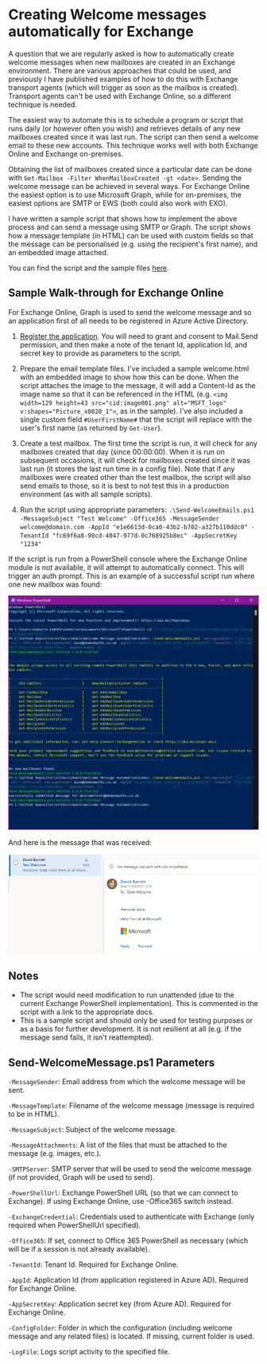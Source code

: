 # Creating Welcome messages automatically for Exchange

A question that we are regularly asked is how to automatically create welcome messages when new mailboxes are created in an Exchange environment.  There are various approaches that could be used, and previously I have published examples of how to do this with Exchange transport agents (which will trigger as soon as the mailbox is created).  Transport agents can't be used with Exchange Online, so a different technique is needed.

The easiest way to automate this is to schedule a program or script that runs daily (or however often you wish) and retrieves details of any new mailboxes created since it was last run.  The script can then send a welcome email to these new accounts.  This technique works well with both Exchange Online and Exchange on-premises.

Obtaining the list of mailboxes created since a particular date can be done with `Get-Mailbox -Filter WhenMailboxCreated -gt <date>`.  Sending the welcome message can be achieved in several ways.  For Exchange Online the easiest option is to use Microsoft Graph, while for on-premises, the easiest options are SMTP or EWS (both could also work with EXO).

I have written a sample script that shows how to implement the above process and can send a message using SMTP or Graph.  The script shows how a message template (in HTML) can be used with custom fields so that the message can be personalised (e.g. using the recipient's first name), and an embedded image attached.

You can find the script and the sample files [here](Code/).

## Sample Walk-through for Exchange Online

For Exchange Online, Graph is used to send the welcome message and so an application first of all needs to be registered in Azure Active Directory.

1. [Register the application](https://docs.microsoft.com/en-us/azure/active-directory/develop/quickstart-register-app).  You will need to grant and consent to Mail.Send permission, and then make a note of the tenant Id, application Id, and secret key to provide as parameters to the script.

2. Prepare the email template files.  I've included a sample welcome.html with an embedded image to show how this can be done.  When the script attaches the image to the message, it will add a Content-Id as the image name so that it can be referenced in the HTML (e.g. `<img width=129 height=43 src="cid:image001.png" alt="MSFT_logo" v:shapes="Picture_x0020_1">`, as in the sample).  I've also included a single custom field `#UserFirstName#` that the script will replace with the user's first name (as returned by `Get-User`).

3. Create a test mailbox.  The first time the script is run, it will check for any mailboxes created that day (since 00:00:00).  When it is run on subsequent occasions, it will check for mailboxes created since it was last run (it stores the last run time in a config file).  Note that if any mailboxes were created other than the test mailbox, the script will also send emails to those, so it is best to not test this in a production environment (as with all sample scripts).

4. Run the script using appropriate parameters: `.\Send-WelcomeEmails.ps1 -MessageSubject "Test Welcome" -Office365 -MessageSender welcome@domain.com -AppId "e1e6613d-0ca0-43b2-b702-a327b110ddc0" -TenantId "fc69f6a8-90cd-4047-977d-0c768925b8ec" -AppSecretKey "1234"`

If the script is run from a PowerShell console where the Exchange Online module is not available, it will attempt to automatically connect.  This will trigger an auth prompt.  This is an example of a successful script run where one new mailbox was found:

![PowerShell Console screenshot showing successful script execution](Images/EXOPSTest.png?raw=true)

And here is the message that was received:

![Welcome Message displayed in OWA](Images/EXOSampleMessage.png?raw=true)

## Notes

* The script would need modification to run unattended (due to the current Exchange PowerShell implementation).  This is commented in the script with a link to the appropriate docs.
* This is a sample script and should only be used for testing purposes or as a basis for further development.  It is not resilient at all (e.g. if the message send fails, it isn't reattempted).


## Send-WelcomeMessage.ps1 Parameters

`-MessageSender`: Email address from which the welcome message will be sent.

`-MessageTemplate`: Filename of the welcome message (message is required to be in HTML).

`-MessageSubject`: Subject of the welcome message.

`-MessageAttachments`: A list of the files that must be attached to the message (e.g. images, etc.).

`-SMTPServer`: SMTP server that will be used to send the welcome message (if not provided, Graph will be used to send).

`-PowerShellUrl`: Exchange PowerShell URL (so that we can connect to Exchange).  If using Exchange Online, use -Office365 switch instead.

`-ExchangeCredential`: Credentials used to authenticate with Exchange (only required when PowerShellUrl specified).

`-Office365`: If set, connect to Office 365 PowerShell as necessary (which will be if a session is not already available).

`-TenantId`: Tenant Id.  Required for Exchange Online.

`-AppId`: Application Id (from application registered in Azure AD).  Required for Exchange Online.

`-AppSecretKey`: Application secret key (from Azure AD).  Required for Exchange Online.

`-ConfigFolder`: Folder in which the configuration (including welcome message and any related files) is located.  If missing, current folder is used.

`-LogFile`: Logs script activity to the specified file.